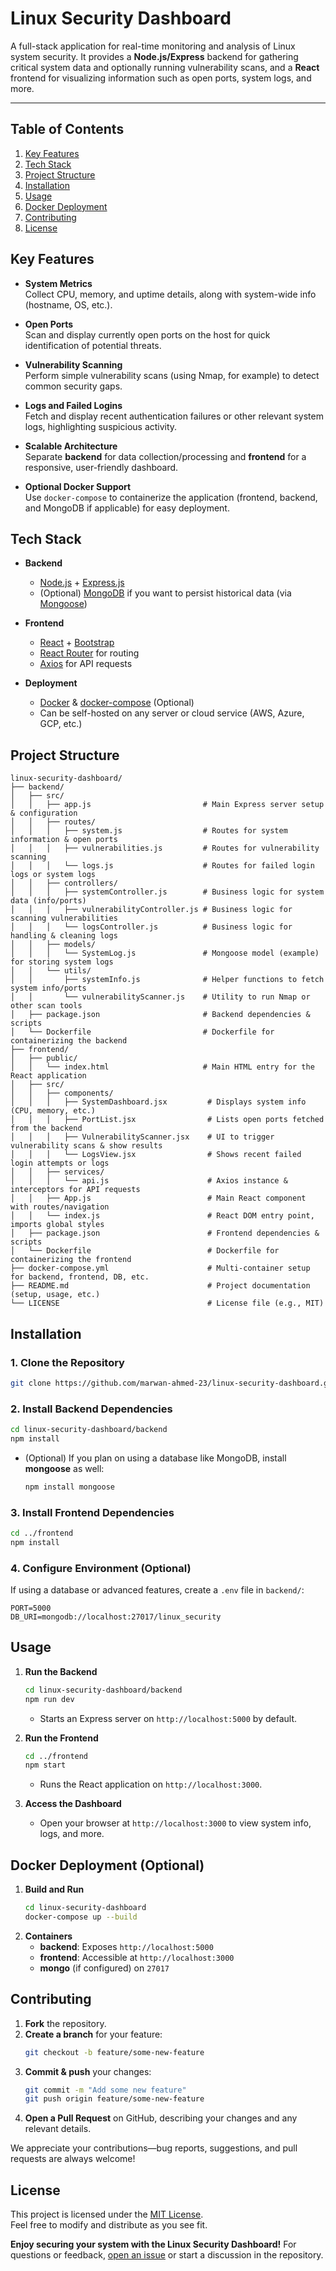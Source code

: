 # Linux Security Dashboard

A full-stack application for real-time monitoring and analysis of Linux system security. It provides a **Node.js/Express** backend for gathering critical system data and optionally running vulnerability scans, and a **React** frontend for visualizing information such as open ports, system logs, and more.

---

## Table of Contents

1. [Key Features](#key-features)  
2. [Tech Stack](#tech-stack)  
3. [Project Structure](#project-structure)  
4. [Installation](#installation)  
5. [Usage](#usage)  
6. [Docker Deployment](#docker-deployment-optional)  
7. [Contributing](#contributing)  
8. [License](#license)


## Key Features

- **System Metrics**  
  Collect CPU, memory, and uptime details, along with system-wide info (hostname, OS, etc.).

- **Open Ports**  
  Scan and display currently open ports on the host for quick identification of potential threats.

- **Vulnerability Scanning**  
  Perform simple vulnerability scans (using Nmap, for example) to detect common security gaps.

- **Logs and Failed Logins**  
  Fetch and display recent authentication failures or other relevant system logs, highlighting suspicious activity.

- **Scalable Architecture**  
  Separate **backend** for data collection/processing and **frontend** for a responsive, user-friendly dashboard.

- **Optional Docker Support**  
  Use `docker-compose` to containerize the application (frontend, backend, and MongoDB if applicable) for easy deployment.


## Tech Stack

- **Backend**  
  - [Node.js](https://nodejs.org/) + [Express.js](https://expressjs.com/)  
  - (Optional) [MongoDB](https://www.mongodb.com/) if you want to persist historical data (via [Mongoose](https://mongoosejs.com/))

- **Frontend**  
  - [React](https://reactjs.org/) + [Bootstrap](https://getbootstrap.com/)  
  - [React Router](https://reactrouter.com/) for routing  
  - [Axios](https://axios-http.com/) for API requests

- **Deployment**  
  - [Docker](https://www.docker.com/) & [docker-compose](https://docs.docker.com/compose/) (Optional)  
  - Can be self-hosted on any server or cloud service (AWS, Azure, GCP, etc.)


## Project Structure

```plaintext
linux-security-dashboard/
├── backend/
│   ├── src/
│   │   ├── app.js                         # Main Express server setup & configuration
│   │   ├── routes/
│   │   │   ├── system.js                  # Routes for system information & open ports
│   │   │   ├── vulnerabilities.js         # Routes for vulnerability scanning
│   │   │   └── logs.js                    # Routes for failed login logs or system logs
│   │   ├── controllers/
│   │   │   ├── systemController.js        # Business logic for system data (info/ports)
│   │   │   ├── vulnerabilityController.js # Business logic for scanning vulnerabilities
│   │   │   └── logsController.js          # Business logic for handling & cleaning logs
│   │   ├── models/
│   │   │   └── SystemLog.js               # Mongoose model (example) for storing system logs
│   │   └── utils/
│   │       ├── systemInfo.js              # Helper functions to fetch system info/ports
│   │       └── vulnerabilityScanner.js    # Utility to run Nmap or other scan tools
│   ├── package.json                       # Backend dependencies & scripts
│   └── Dockerfile                         # Dockerfile for containerizing the backend
├── frontend/
│   ├── public/
│   │   └── index.html                     # Main HTML entry for the React application
│   ├── src/
│   │   ├── components/
│   │   │   ├── SystemDashboard.jsx         # Displays system info (CPU, memory, etc.)
│   │   │   ├── PortList.jsx                # Lists open ports fetched from the backend
│   │   │   ├── VulnerabilityScanner.jsx    # UI to trigger vulnerability scans & show results
│   │   │   └── LogsView.jsx                # Shows recent failed login attempts or logs
│   │   ├── services/
│   │   │   └── api.js                      # Axios instance & interceptors for API requests
│   │   ├── App.js                          # Main React component with routes/navigation
│   │   └── index.js                        # React DOM entry point, imports global styles
│   ├── package.json                        # Frontend dependencies & scripts
│   └── Dockerfile                          # Dockerfile for containerizing the frontend
├── docker-compose.yml                      # Multi-container setup for backend, frontend, DB, etc.
├── README.md                               # Project documentation (setup, usage, etc.)
└── LICENSE                                 # License file (e.g., MIT)
```


## Installation

### 1. Clone the Repository
```bash
git clone https://github.com/marwan-ahmed-23/linux-security-dashboard.git
```

### 2. Install Backend Dependencies
```bash
cd linux-security-dashboard/backend
npm install
```
- (Optional) If you plan on using a database like MongoDB, install **mongoose** as well:
  ```bash
  npm install mongoose
  ```

### 3. Install Frontend Dependencies
```bash
cd ../frontend
npm install
```

### 4. Configure Environment (Optional)
If using a database or advanced features, create a `.env` file in `backend/`:
```plaintext
PORT=5000
DB_URI=mongodb://localhost:27017/linux_security
```


## Usage

1. **Run the Backend**  
   ```bash
   cd linux-security-dashboard/backend
   npm run dev
   ```
   - Starts an Express server on `http://localhost:5000` by default.

2. **Run the Frontend**  
   ```bash
   cd ../frontend
   npm start
   ```
   - Runs the React application on `http://localhost:3000`.

3. **Access the Dashboard**  
   - Open your browser at `http://localhost:3000` to view system info, logs, and more.


## Docker Deployment (Optional)

1. **Build and Run**  
   ```bash
   cd linux-security-dashboard
   docker-compose up --build
   ```
2. **Containers**  
   - **backend**: Exposes `http://localhost:5000`  
   - **frontend**: Accessible at `http://localhost:3000`  
   - **mongo** (if configured) on `27017`  


## Contributing

1. **Fork** the repository.  
2. **Create a branch** for your feature:  
   ```bash
   git checkout -b feature/some-new-feature
   ```
3. **Commit & push** your changes:  
   ```bash
   git commit -m "Add some new feature"
   git push origin feature/some-new-feature
   ```
4. **Open a Pull Request** on GitHub, describing your changes and any relevant details.

We appreciate your contributions—bug reports, suggestions, and pull requests are always welcome!


## License

This project is licensed under the [MIT License](LICENSE).  
Feel free to modify and distribute as you see fit.


**Enjoy securing your system with the Linux Security Dashboard!** For questions or feedback, [open an issue](https://github.com/marwan-ahmed-23/linux-security-dashboard/issues) or start a discussion in the repository.